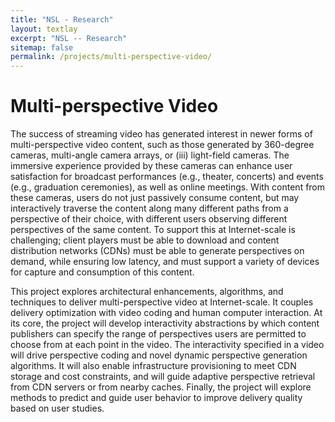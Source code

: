 ```yaml
---
title: "NSL - Research"
layout: textlay
excerpt: "NSL -- Research"
sitemap: false
permalink: /projects/multi-perspective-video/
---
```


# Multi-perspective Video #

The success of streaming video has generated interest in newer forms of multi-perspective video content, such as those generated by 360-degree cameras, multi-angle camera arrays, or (iii) light-field cameras. The immersive experience provided by these cameras can enhance user satisfaction for broadcast performances (e.g., theater, concerts) and events (e.g., graduation ceremonies), as well as online meetings. With content from these cameras, users do not just passively consume content, but may interactively traverse the content along many different paths from a perspective of their choice, with different users observing different perspectives of the same content. To support this at Internet-scale is challenging; client players must be able to download and content distribution networks (CDNs) must be able to generate perspectives on demand, while ensuring low latency, and must support a variety of devices for capture and consumption of this content.

This project explores architectural enhancements, algorithms, and techniques to deliver multi-perspective video at Internet-scale. It couples delivery optimization  with video coding and human computer interaction. At its core, the project will develop interactivity abstractions by which content publishers can specify the range of perspectives users are permitted to choose from at each point in the video. The interactivity specified in a video will drive perspective coding and novel dynamic perspective generation algorithms. It will also enable infrastructure provisioning to meet CDN storage and cost constraints, and will guide adaptive perspective retrieval from CDN servers or from nearby caches. Finally, the project will explore methods to predict and guide user behavior to improve delivery quality based on user studies.
